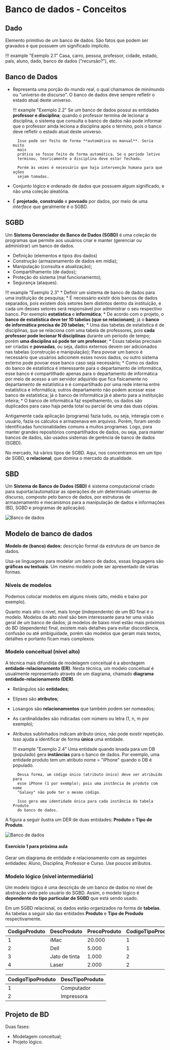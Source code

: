 # Banco de dados - Conceitos

## Dado

Elemento primitivo de um banco de dados. São fatos que podem ser gravados e 
que possuem um significado implícito.

!!! example "Exemplo 2.1"
    Casa, carro, pessoa, professor, cidade, estado, país, aluno, dado, banco
    de dados ("recursão?"), etc.

## Banco de Dados

* Representa uma porção do mundo real, o qual chamamos de minimundo ou 
"universo de discurso". O banco de dados deve sempre refletir o estado atual
deste universo.

    !!! example "Exemplo 2.2"
        Se um banco de dados possui as entidades **professor e disciplina**; 
        quando o professor termina de lecionar a disciplina, o sistema que 
        consulta o banco de dados não pode informar que o professor ainda 
        leciona a disciplina após o término, pois o banco deve refletir o 
        estado
        atual deste universo.
    
        Isso pode ser feito de forma **automática ou manual**. Seria muito 
        mais 
        prático se fosse feito de forma automática. Se o período letivo 
        terminou, teoricamente a disciplina deve estar fechada.
    
        Porém às vezes é necessário que haja intervenção humana para que ações 
        sejam tomadas.
    

* Conjunto lógico e ordenado de dados que possuem algum significado, e não uma
coleção aleatória.

* É **projetado**, **construído** e **povoado** por dados, por meio de uma 
*interface* que geralmente é o SGBD.

## SGBD

Um **Sistema Gerenciador de Banco de Dados (SGBD)** é uma coleção de programas 
que permite aos usuários criar e manter (gerenciar ou administrar) um banco de 
dados.

* Definição (elementos e tipos dos dados)
* Construção (armazenamento de dados em mídia);
* Manipulação (consulta e atualização);
* Compartilhamento (de dados);
* Proteção do sistema (mal funcionamento);
* Segurança (ataques).


!!! example "Exemplo 2.3"
    * Definir um sistema de banco de dados para uma instituição de pesquisa;
    * É necessário existir dois bancos de dados separados, pois existem dois
      setores bem distintos dentro da instituição, e cada um desses setores 
      será responsável por administrar o seu respectivo banco. Por exemplo 
      **estatística** e **informática**;
    * De acordo com o projeto, o **banco de estatística deve ter 10 tabelas 
      (que se relacionam)**; já o **banco de informática precisa de 20 tabelas**;
    * Uma das tabelas de estatística é de disciplinas, que se relaciona com 
      uma tabela de professores, pois **cada professor pode lecionar N 
      disciplinas** durante um período de tempo; porém **uma disciplina só 
      pode ter um professor**;
    * Essas tabelas precisam ser criadas e **povoadas**, ou seja, dados 
      externos devem ser adicionados nas tabelas (construção e manipulação);
      Para povoar um banco é necessário que usuários adicionem esses novos 
      dados, ou outro sistema externo pode povoar esse banco caso seja 
      necessário;
    * Como os dados do banco de estatística é interessante para o 
      departamento de informática, esse banco é compartilhado apenas para o 
      departamento de informática por meio de acesso a um servidor adquirido
      que fica fisicamente no departamento de estatística e é compartilhado 
      por uma rede interna entre estatística e informática; outros 
      departamento não podem acessar esse banco de estatística; já o banco 
      de informática já é aberto para a instituição inteira;
    * O banco de informática faz espelhamento, os dados são duplicados para 
      caso haja perda total ou parcial de uma das duas cópias.


Antigamente cada aplicação (programa) fazia tudo, ou seja, interagia com o 
usuário, fazia os cálculos e armazenava em arquivos. Porém, foram sendo
identificadas funcionalidades comuns a muitos programas. Logo, para manter 
grandes repositórios compartilhados de dados, ou seja, para manter bancos de
dados, são usados sistemas de gerência de banco de dados (SGBD).

No mercado, há vários tipos de SGBD. Aqui, nos concentramos em um tipo de 
SGBD, **o relacional**, que domina o mercado da atualidade.

## SBD

Um **Sistema de Banco de Dados (SBD)** é sistema computacional criado para 
suportar/automatizar as operações de um determinado universo de discurso,
composto pelo banco de dados, por estruturas de armazenamento e mecanismos
para a manipulação de dados e informações (BD, SGBD e programas de aplicação).

![Banco de dados](images/sbd-sgbd-bd.svg)

## Modelo de banco de dados

**Modelo de (banco) dados:** descrição formal da estrutura de um banco de dados.

Usa-se linguagens para modelar um banco de dados, essas linguagens são 
**gráficas ou textuais**. Um mesmo modelo pode ser apresentado de várias 
formas.

### Níveis de modelos

Podemos colocar modelos em alguns níveis (alto, médio e baixo por exemplo).
 
Quanto mais alto o nível, mais longe (independente) de um BD final é o modelo. 
Modelos de alto nível são bem interessante para ter uma visão geral de um banco de
dados; já modelos de baixo nível estão mais próximos do BD (dependente) final, 
existem mais detalhes para evitar discordância, confusão ou até ambiguidade,
porém são  modelos que geram mais textos, detalhes e portanto ficam mais 
complexos.

### Modelo conceitual (nível alto)

A técnica mais difundida de modelagem conceitual é a abordagem 
**entidade-relacionamento (ER)**. Nesta técnica, um modelo conceitual é usualmente
representado através de um diagrama, chamado **diagrama entidade-relacionamento
(DER)**.

* Retângulos são **entidades**;
* Elipses são **atributos**;
* Losangos são **relacionamentos** que também podem ser nomeados;
* As cardinalidades são indicadas com número ou letra (1, n, m por exemplo);
* Atributos sublinhados indicam atributo único, não pode existir repetição. 
  Isso ajuda a identificar de forma **única** uma entidade.

    !!! example "Exemplo 2.4"
        Uma entidade quando levada para um DB (populado) gera **instâncias** 
        para o banco de dados. Por exemplo, uma entidade produto tem um 
        atributo nome = "iPhone" quando o DB é populado.
      
        Dessa forma, um código único (atributo único) deve ser atribuído para 
        esse iPhone (1 por exemplo); pois uma instância de produto com nome 
        "Galaxy" não pode ter o mesmo código.
        
        Isso gera uma identidade única para cada instância da tabela Produto
        do banco de dados.

A figura a seguir ilustra um DER de duas entidades: **Produto** e **Tipo de 
Produto**.

![Banco de dados](images/diag-entidade-relacionamento.svg) 

#### Exercício 1 para próxima aula

Gerar um diagrama de entidade e relacionamento com as seguintes entidades:
Aluno, Disciplina, Professor e Curso. Use poucos atributos. 

### Modelo lógico (nível intermediário) 

Um modelo lógico é uma descrição de um banco de dados no nível de abstração
visto pelo usuário do SGBD. Assim, o modelo lógico é **dependente do tipo
particular de SGBD** que está sendo usado.

Em um SGBD relacional, os dados estão organizados na
forma de **tabelas**. As tabelas a seguir são das entidades **Produto** e 
**Tipo de Produdo** respectivamente. 


|CodigoProduto|DescProduto  |PrecoProduto|CodigoTipoProduto|
|-------------|-------------|------------|-----------------|
|1            |iMac         |20.000      |1                |
|2            |Dell         |5.000       |1                |
|3            |Jato de tinta|1.000       |2                |
|4            |Laser        |2.000       |2                |


|CodigoTipoProduto|DescTipoProduto|
|-----------------|---------------|
|1                |Computador     |
|2                |Impressora     |

## Projeto de BD

Duas fases:

* Modelagem conceitual;
* Projeto lógico.